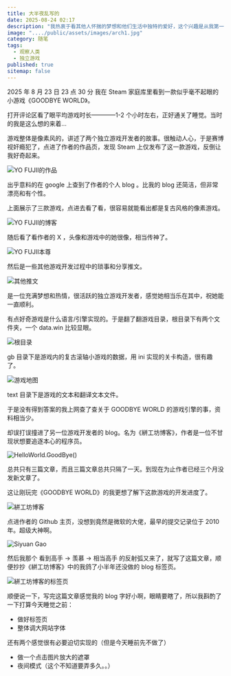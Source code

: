 ```yaml
---
title: 大半夜乱写的
date: 2025-08-24 02:17
description: "我热衷于看其他人怀揣的梦想和他们生活中独特的爱好，这个兴趣是从我第一次看到卜卜口大佬博客的时候开始的"
image: "..../public/assets/images/arch1.jpg"
category: 随笔
tags:
  - 观察人类
  - 独立游戏
published: true
sitemap: false
---
```


2025 年 8 月 23 日 23 点 30 分 我在 Steam 家庭库里看到一款似乎毫不起眼的小游戏《GOODBYE WORLD》。

打开评论区看了眼平均游戏时长————1-2 个小时左右，正好通关了睡觉。当时的我是这么想的来着...

游戏整体是像素风的，讲述了两个独立游戏开发者的故事。很触动人心，于是赛博视奸瘾犯了，点进了作者的作品页，发现 Steam 上仅发布了这一款游戏，反倒让我好奇起来。

![YO FUJII的作品](../public/assets/images/YOFUJII1.png)

出乎意料的在 google 上查到了作者的个人 blog 。比我的 blog 还简洁，但非常漂亮和有个性。

上面展示了三款游戏，点进去看了看，很容易就能看出都是复古风格的像素游戏。

![YO FUJII的博客](../public/assets/images/YOFUJII2.png)

随后看了看作者的 X ，头像和游戏中的她很像，相当传神了。

![YO FUJII本尊](../public/assets/images/YOFUJII3.png)

然后是一些其他游戏开发过程中的琐事和分享推文。

![其他推文](../public/assets/images/YOFUJII4.png)

是一位充满梦想和热情，很活跃的独立游戏开发者，感觉她相当乐在其中，祝她能一直顺利。

有点好奇游戏是什么语言/引擎实现的。于是翻了翻游戏目录，根目录下有两个文件夹，一个 data.win 比较显眼。

![根目录](../public/assets/images/YOFUJII5.png)

gb 目录下是游戏内的复古滚轴小游戏的数据，用 ini 实现的关卡构造，很有趣了。

![游戏地图](../public/assets/images/YOFUJII6.png)

text 目录下是游戏的文本和翻译文本文件。

于是没有得到答案的我上网查了查关于 GOODBYE WORLD 的游戏引擎的事，资料相当少。

却误打误撞进了另一位游戏开发者的 blog。名为《絣工坊博客》，作者是一位不甘现状想要追逐本心的程序员。

![HelloWorld.GoodBye() ](../public/assets/images/YOFUJII7.png)

总共只有三篇文章，而且三篇文章总共只隔了一天。到现在为止作者已经三个月没发新文章了。

这让刚玩完《GOODBYE WORLD》的我更想了解下这款游戏的开发进度了。

![絣工坊博客](../public/assets/images/YOFUJII8.png)

点进作者的 Github 主页，没想到竟然是微软的大佬，最早的提交记录位于 2010 年。超级大神啊。

![Siyuan Gao](../public/assets/images/YOFUJII9.png)

然后我那个 看到高手 -> 羡慕 -> 相当高手 的反射弧又来了，就写了这篇文章，顺便抄抄《絣工坊博客》中的我鸽了小半年还没做的 blog 标签页。

![絣工坊博客的标签页](../public/assets/images/YOFUJII10.png)

顺便说一下，写完这篇文章感觉我的 blog 字好小啊，眼睛要瞎了，所以我斟酌了一下打算今天睡觉之前：

- 做好标签页
- 整体调大网站字体

还有两个感觉很有必要迫切实现的（但是今天睡前先不做了）

- 做一个点击图片放大的遮罩
- 夜间模式（这个不知道要弄多久。。）
